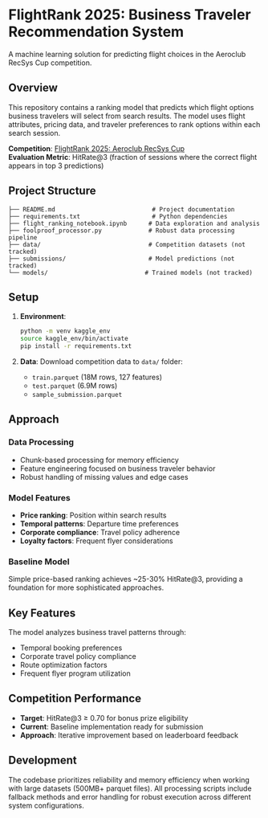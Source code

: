 # FlightRank 2025: Business Traveler Recommendation System

A machine learning solution for predicting flight choices in the Aeroclub RecSys Cup competition.

## Overview

This repository contains a ranking model that predicts which flight options business travelers will select from search results. The model uses flight attributes, pricing data, and traveler preferences to rank options within each search session.

**Competition**: [FlightRank 2025: Aeroclub RecSys Cup](https://www.kaggle.com/c/aeroclub-recsys-2025)  
**Evaluation Metric**: HitRate@3 (fraction of sessions where the correct flight appears in top 3 predictions)

## Project Structure

```
├── README.md                           # Project documentation
├── requirements.txt                    # Python dependencies
├── flight_ranking_notebook.ipynb      # Data exploration and analysis
├── foolproof_processor.py             # Robust data processing pipeline
├── data/                              # Competition datasets (not tracked)
├── submissions/                       # Model predictions (not tracked)
└── models/                           # Trained models (not tracked)
```

## Setup

1. **Environment**:
   ```bash
   python -m venv kaggle_env
   source kaggle_env/bin/activate
   pip install -r requirements.txt
   ```

2. **Data**: Download competition data to `data/` folder:
   - `train.parquet` (18M rows, 127 features)
   - `test.parquet` (6.9M rows)
   - `sample_submission.parquet`

## Approach

### Data Processing
- Chunk-based processing for memory efficiency
- Feature engineering focused on business traveler behavior
- Robust handling of missing values and edge cases

### Model Features
- **Price ranking**: Position within search results
- **Temporal patterns**: Departure time preferences
- **Corporate compliance**: Travel policy adherence
- **Loyalty factors**: Frequent flyer considerations

### Baseline Model
Simple price-based ranking achieves ~25-30% HitRate@3, providing a foundation for more sophisticated approaches.

## Key Features

The model analyzes business travel patterns through:
- Temporal booking preferences
- Corporate travel policy compliance
- Route optimization factors  
- Frequent flyer program utilization

## Competition Performance

- **Target**: HitRate@3 ≥ 0.70 for bonus prize eligibility
- **Current**: Baseline implementation ready for submission
- **Approach**: Iterative improvement based on leaderboard feedback

## Development

The codebase prioritizes reliability and memory efficiency when working with large datasets (500MB+ parquet files). All processing scripts include fallback methods and error handling for robust execution across different system configurations.